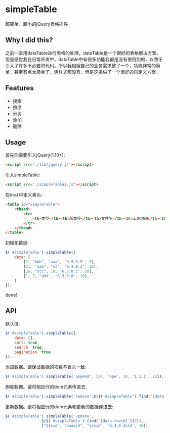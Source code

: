 # simpleTable
超简单，超小的jQuery表格插件

## Why I did this?

之前一直用dataTable进行表格的处理，dataTable是一个很好的表格解决方案。但是感觉我在日常开发中，dataTable中有很多功能我都是没有使用到的，以致于引入了许多不必要的代码。所以我根据自己的业务需求整了一个，功能非常的简单，甚至有点太简单了，连样式都没有，但是这提供了一个很好的自定义方案。

## Features

* 搜索
* 排序
* 分页
* 添加
* 删除

## Usage

首先你需要引入jQuery(1.10+):

```html
<script src="./lib/jquery.js"></script>
```

引入simpleTable:

```html
<script src="./simpleTable2.js"></script>
```

在`html`中定义表头:

```html
<table id="simpleTable">
    <thead>
        <tr>
            <th>类型</th><th>版本号</th><th>文件名</th><th>上传时间</th><th>操作</th>
        </tr>
    </thead>
</table>
```

初始化数据:

```js
$('#simpleTable').simpleTable({
    data: [
        [2, "bbb", "aaa", '9.9.9.9', 5],
        [21, "aaa", "ss", '6.4.0.3', 10],
        [16, "ccc", 18, '6.3.0.1', 20],
        [1, 7, "ddd", '6.3.0.0', 10],
    ]
});
```
done!

## API

默认值:

```js
$('#simpleTable').simpleTable({
    data: [],
    sort: true,
    search: true,
    pagination: true
});
```

添加数据。请保证数据的项数与表头一致:

```js
$('#simpleTable').simpleTable('append', [24, 'ope', 18, '1.1.1', 22]);
```

删除数据。请将相应行的dom元素传进去:

```js
$('#simpleTable').simpleTable('remove',$($('#simpleTable').find('[data-rowid]')[2]));
```

更新数据。请将相应行的dom元素和更新的数据穿进去:

```js
$('#simpleTable').simpleTable('update',
                $($('#simpleTable').find('[data-rowid]')[2]),
                ["21sid", "aaasid", "sssid", '6.4.0.3sid', 10]);
```
